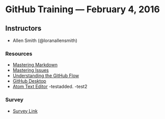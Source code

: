 # GitHub Training — February 4, 2016

## Instructors
- Allen Smith (@loranallensmith)


### Resources
- [Mastering Markdown](https://guides.github.com/features/mastering-markdown/)
- [Mastering Issues](https://guides.github.com/features/issues/)
- [Understanding the GitHub Flow](https://guides.github.com/introduction/flow/)
- [GitHub Desktop](https://desktop.github.com/)
- [Atom Text Editor](https://atom.io/)
-testadded.
-test2

### Survey

- [Survey Link](http://www.surveygizmo.com/s3/2574976/GitHub-for-Developers-Department-of-Homeland-Security-Citizen-Immigration-Services)

